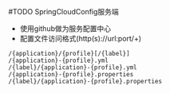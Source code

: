 #TODO
SpringCloudConfig服务端
* 使用github做为服务配置中心
* 配置文件访问格式(http(s)://url:port/+)
```$xslt
/{application}/{profile}[/{label}]
/{application}-{profile}.yml
/{label}/{application}-{profile}.yml
/{application}-{profile}.properties
/{label}/{application}-{profile}.properties
```
